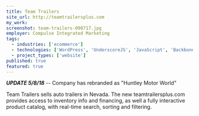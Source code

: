 ```yaml
---
title: Team Trailers
site_url: http://teamtrailersplus.com
my_work:
screenshot: team-trailers-090717.jpg
employer: Compulse Integrated Marketing
tags:
  - industries: ['ecommerce']
  - technologies: ['WordPress', 'UnderscoreJS', 'JavaScript', 'BackboneJS', 'Bootstrap']
  - project_types: ['website']
published: true
featured: true
---
```


**_UPDATE 5/8/18_** -- Company has rebranded as "Huntley Motor World"

Team Trailers sells auto trailers in Nevada. The new teamtrailersplus.com
provides access to inventory info and financing, as well a
fully interactive product catalog, with real-time search, sorting and filtering.

